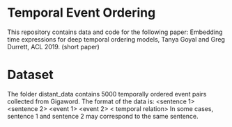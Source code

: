 # Temporal Event Ordering
This repository contains data and code for the following paper: Embedding time expressions for deep temporal ordering models, Tanya Goyal and Greg Durrett, ACL 2019. (short paper)

# Dataset
The folder distant_data contains 5000 temporally ordered event pairs collected from Gigaword. The format of the data is: <sentence 1> <sentence 2> <event 1> <event 2> < temporal relation>
In some cases, sentence 1 and sentence 2 may correspond to the same sentence. 
  
